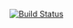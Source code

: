 [![Build Status](https://travis-ci.org/xqus/pgp-tools.svg?branch=master)](https://travis-ci.org/xqus/pgp-tools)
